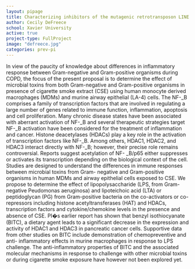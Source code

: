 ```yaml
---
layout: pipage
title: Characterizing inhibitors of the mutagenic retrotransposon LINE I endonuclease
author: Cecily DeFreece
school: Xavier University
active: true
project-type: FullProject
image: "defreece.jpg"
categories: prev-pi
---
```

<p>In view of the paucity of knowledge about differences in inflammatory response between Gram-negative and Gram-positive organisms during COPD, the focus of the present proposal is to determine the effect of microbial toxins from both Gram-negative and Gram-positive organisms in presence of cigarette smoke extract (CSE) using human monocyte derived macrophages (MDMs) and murine airway epithelial (LA-4) cells. The NF-_B comprises a family of transcription factors that are involved in regulating a large number of genes related to immune function, inflammation, apoptosis and cell proliferation. Many chronic disease states have been associated with aberrant activation of NF-_B and several therapeutic strategies target NF-_B activation have been considered for the treatment of inflammation and cancer. Histone deacetylases (HDACs) play a key role in the activation of transcription factors like NF-_B. Among others, HDAC1, HDAC2, and HDAC3 interact directly with NF-_B; however, their precise role remains controversial. Reports suggest acetylation of NF- _B/p65 either suppresses or activates its transcription depending on the biological context of the cell. Studies are designed to understand the differences in immune responses between microbial toxins from Gram- negative and Gram-positive organisms in human MDMs and airway epithelial cells exposed to CSE. We propose to determine the effect of lipopolysaccharide (LPS, from Gram-negative Peudomonas aeruginosa) and lipoteichoic acid (LTA) or peptidoglycan (PG) from Gram-positive bacteria on the co-activators or co-repressors including histone acetyltransferases (HAT) and HDACs, transcription factors and cytokine/chemokine levels in the presence and absence of CSE. PI�s earlier report has shown that benzyl isothiocyanate (BITC), a dietary agent leads to a significant decrease in the expression and activity of HDAC1 and HDAC3 in pancreatic cancer cells. Supportive data from other studies on BITC include demonstration of chemopreventive and anti- inflammatory effects in murine macrophages in response to LPS challenge. The anti-inflammatory properties of BITC and the associated molecular mechanisms in response to challenge with other microbial toxins or during cigarette smoke exposure have however not been explored yet.</p>
